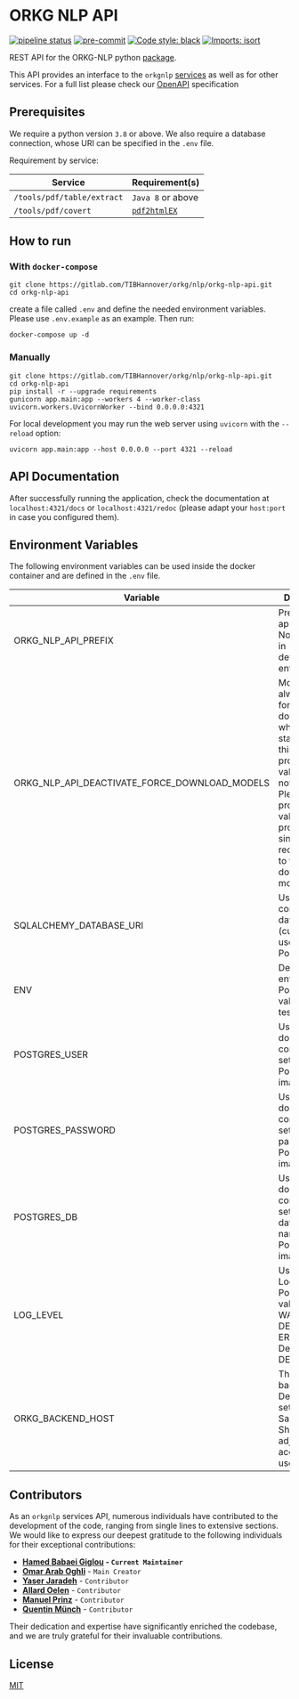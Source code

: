 # ORKG NLP API

[![pipeline status](https://gitlab.com/TIBHannover/orkg/nlp/orkg-nlp-api/badges/main/pipeline.svg)](https://gitlab.com/TIBHannover/orkg/nlp/orkg-nlp-api/-/commits/main)
[![pre-commit](https://img.shields.io/badge/pre--commit-enabled-brightgreen?logo=pre-commit)](https://github.com/pre-commit/pre-commit)
[![Code style: black](https://img.shields.io/badge/code%20style-black-000000.svg)](https://github.com/psf/black)
[![Imports: isort](https://img.shields.io/badge/%20imports-isort-%231674b1?style=flat&labelColor=ef8336)](https://pycqa.github.io/isort/)

REST API for the ORKG-NLP python [package](https://orkg-nlp-pypi.readthedocs.io/en/latest/).

This API provides an interface to the `orkgnlp`
[services](https://orkg-nlp-pypi.readthedocs.io/en/latest/services/services.html)
as well as for other services. For a full list please check our
[OpenAPI](https://gitlab.com/TIBHannover/orkg/nlp/orkg-nlp-api/-/blob/1-migrate-nlp-services-convert-pdf/openapi.json) specification

## Prerequisites

We require a python version `3.8` or above.
We also require a database connection, whose URI can be specified in the ``.env`` file.

Requirement by service:

| Service                    | Requirement(s)                                           |
|----------------------------|----------------------------------------------------------|
| `/tools/pdf/table/extract` | `Java 8` or above                                        |
| `/tools/pdf/covert`        | [`pdf2htmlEX`](https://github.com/pdf2htmlEX/pdf2htmlEX) |

## How to run

### With ``docker-compose``

```commandline
git clone https://gitlab.com/TIBHannover/orkg/nlp/orkg-nlp-api.git
cd orkg-nlp-api
```

create a file called `.env` and define the needed environment variables.
Please use `.env.example` as an example. Then run:

```commandline
docker-compose up -d
```

### Manually
```commandline
git clone https://gitlab.com/TIBHannover/orkg/nlp/orkg-nlp-api.git
cd orkg-nlp-api
pip install -r --upgrade requirements
gunicorn app.main:app --workers 4 --worker-class uvicorn.workers.UvicornWorker --bind 0.0.0.0:4321
```
For local development you may run the web server using ``uvicorn`` with the ``--reload`` option:

```commandline
uvicorn app.main:app --host 0.0.0.0 --port 4321 --reload
```

## API Documentation
After successfully running the application, check the documentation at `localhost:4321/docs`
or `localhost:4321/redoc` (please adapt your `host:port` in case you configured them).


## Environment Variables
The following environment variables can be used inside the docker container
and are defined in the `.env` file.

| Variable                                      | Description                                                                                                                                                                                                                         |
|-----------------------------------------------|-------------------------------------------------------------------------------------------------------------------------------------------------------------------------------------------------------------------------------------|
| ORKG_NLP_API_PREFIX                           | Prefix of the app routes. Not preferable in development environment                                                                                                                                                                 |
| ORKG_NLP_API_DEACTIVATE_FORCE_DOWNLOAD_MODELS | Models will always be force-downloaded when the app starts unless this variable is provided. Its value does not matter. Please do not provide the value in production, since it's recommended to freshly download all models again. |
| SQLALCHEMY_DATABASE_URI                       | Used to connect to the database (currently we use PostgreSQL).                                                                                                                                                                      |
| ENV                                           | Deployment environment. Possible values: [dev, test, prod]                                                                                                                                                                          |
| POSTGRES_USER                                 | Used by docker-compose to set the user of PostgreSQL image                                                                                                                                                                          |
| POSTGRES_PASSWORD                             | Used by docker-compose to set the password of PostgreSQL image                                                                                                                                                                      |
| POSTGRES_DB                                   | Used by docker-compose to set the database name of PostgreSQL image                                                                                                                                                                 |
| LOG_LEVEL                                     | Used for the Logger. Possible values: [INFO, WARN, DEBUG, ERROR]. Defaults to DEBUG                                                                                                                                                 |
| ORKG_BACKEND_HOST                             | The ORKG backend host. Default value set to the Sandbox host. Should be adjusted accourding to usecase                                                                                                                              |

## Contributors

As an `orkgnlp` services API, numerous individuals have contributed to the development of the code, ranging from single lines to extensive sections. We would like to express our deepest gratitude to the following individuals for their exceptional contributions:
- **[Hamed Babaei Giglou](https://github.com/HamedBabaei) - `Current Maintainer`**
- **[Omar Arab Oghli](https://github.com/omar-araboghli)** - `Main Creator`
- **[Yaser Jaradeh](https://gitlab.com/YaserJaradeh)** - `Contributor`
- **[Allard Oelen](https://gitlab.com/aoelen)** - `Contributor`
- **[Manuel Prinz](https://gitlab.com/mprinz)** - `Contributor`
- **[Quentin Münch](https://gitlab.com/QuentinBot)** - `Contributor`

Their dedication and expertise have significantly enriched the codebase, and we are truly grateful for their invaluable contributions.

## License
[MIT](./LICENSE)
